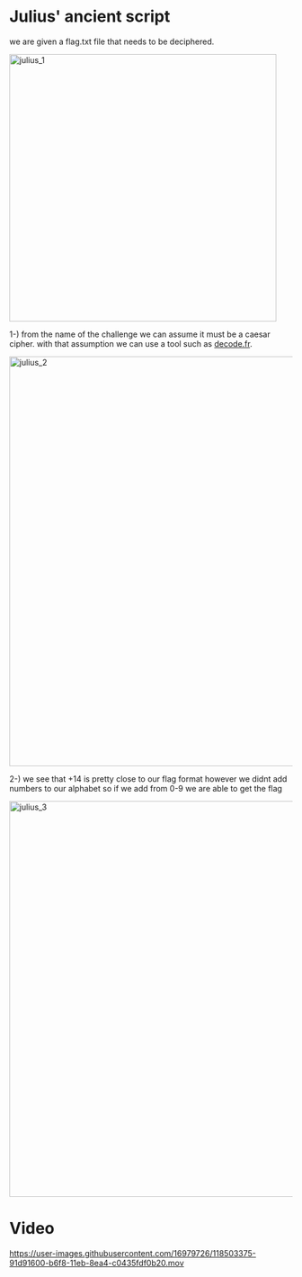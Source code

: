 # Julius' ancient script

we are given a flag.txt file that needs to be deciphered.

<img width="475" alt="julius_1" src="https://user-images.githubusercontent.com/16979726/118502396-ab2d9280-b6f7-11eb-92ac-01c9a00dedaf.png">

1-) from the name of the challenge we can assume it must be a caesar cipher. with that assumption we can use a tool such as [decode.fr](https://www.dcode.fr/caesar-cipher).

<img width="728" alt="julius_2" src="https://user-images.githubusercontent.com/16979726/118502717-f5af0f00-b6f7-11eb-8606-e4231d13ebc2.png">

2-) we see that +14 is pretty close to our flag format however we didnt add numbers to our alphabet so if we add from 0-9 we are able to get the flag

<img width="703" alt="julius_3" src="https://user-images.githubusercontent.com/16979726/118503114-52122e80-b6f8-11eb-9f00-b6985d869cc4.png">

# Video


https://user-images.githubusercontent.com/16979726/118503375-91d91600-b6f8-11eb-8ea4-c0435fdf0b20.mov



